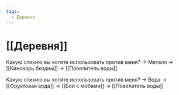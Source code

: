 ```yaml
---
tags:
  - Деревня
---
```

# [[Деревня]]
Какую стихию вы хотите использовать против меня? -> Металл -> [[Киноварь бездны]] -> [[Повелитель воды]]

Какую стихию вы хотите использовать против меня? -> Вода -> [[Фруктовая вода]] -> [[Бой с мобами]] -> [[Повелитель воды]]